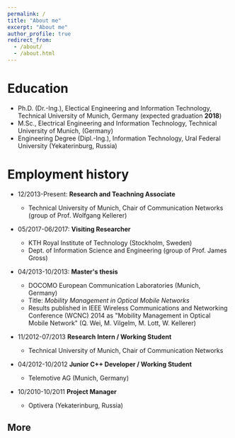 ```yaml
---
permalink: /
title: "About me"
excerpt: "About me"
author_profile: true
redirect_from: 
  - /about/
  - /about.html
---
```


Education
======
* Ph.D. (Dr.-Ing.), Electical Engineering and Information Technology, Technical University of Munich, Germany (expected graduation **2018**)
* M.Sc., Electrical Engineering and Information Technology, Technical University of Munich, (Germany)
* Engineering Degree (Dipl.-Ing.),  Information Technology, Ural Federal University (Yekaterinburg, Russia)

Employment history
======
* 12/2013-Present: **Research and Teachning Associate**
  * Technical University of Munich, Chair of Communication Networks (group of Prof. Wolfgang Kellerer)

* 05/2017-06/2017: **Visiting Researcher**
  * KTH Royal Institute of Technology (Stockholm, Sweden)
  * Dept. of Information Science and Engineering (group of Prof. James Gross)

* 04/2013-10/2013: **Master's thesis**
  * DOCOMO European Communication Laboratories (Munich, Germany)
  * Title: *Mobility Management in Optical Mobile Networks*
  * Results published in IEEE Wireless Communications and Networking Conference (WCNC) 2014 as "Mobility Management in Optical
Mobile Network" (Q. Wei, M. Vilgelm, M. Lott, W. Kellerer)

* 11/2012-07/2013 **Research Intern / Working Student**
  * Technical University of Munich, Chair of Communication Networks

* 04/2012-10/2012 **Junior C++ Developer / Working Student**
  * Telemotive AG (Munich, Germany)

* 10/2010-10/2011 **Project Manager**
  * Optivera (Yekaterinburg, Russia)
  
  
More
------
